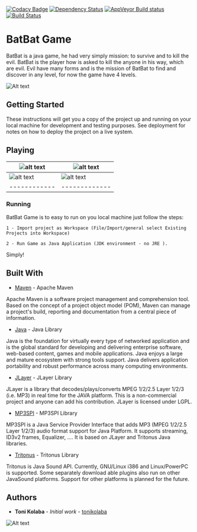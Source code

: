 [![Codacy Badge](https://api.codacy.com/project/badge/Grade/e9e43be11a8a4ca68a9186507060147c)](https://www.codacy.com/app/tonikolaba/BatBat-Game?utm_source=github.com&utm_medium=referral&utm_content=tonikolaba/BatBat-Game&utm_campaign=badger)
[![Dependency Status](https://www.versioneye.com/user/projects/592800b3131ac0005f456f0c/badge.svg?style=flat-square)](https://www.versioneye.com/user/projects/592800b3131ac0005f456f0c)
[![AppVeyor Build status](https://ci.appveyor.com/api/projects/status/bj4gqn3gp3gu45sa?svg=true)](https://ci.appveyor.com/project/tonikolaba/batbat-game/ "AppVeyor Build status")
[![Build Status](https://travis-ci.org/tonikolaba/BatBat-Game.svg?branch=master)](https://travis-ci.org/tonikolaba/BatBat-Game)

# BatBat Game

BatBat is a java game, he had very simply mission: to survive and to kill the evil. BatBat is the player how is asked to kill the anyone in his way, which are evil. Evil have many forms and is the mission of BatBat to find and discover in any level, for now the game have 4 levels.

![Alt text](https://github.com/tonikolaba/BatBat-Game/blob/master/about/bg.gif)

## Getting Started

These instructions will get you a copy of the project up and running on your local machine for development and testing purposes. See deployment for notes on how to deploy the project on a live system.
## Playing

![alt text](https://github.com/tonikolaba/BatBat-Game/blob/master/about/1.PNG) | ![alt text](https://github.com/tonikolaba/BatBat-Game/blob/master/about/6.PNG)
------------ | -------------
![alt text](https://github.com/tonikolaba/BatBat-Game/blob/master/about/2.PNG) | ![alt text](https://github.com/tonikolaba/BatBat-Game/blob/master/about/3.PNG)
------------ | -------------

### Running

BatBat Game is to easy to run on you local machine just follow the steps:

```
1 - Import project as Workspace (File/Import/general select Existing Projects into Workspace)

2 - Run Game as Java Application (JDK environment - no JRE ).
```

Simply!
 
## Built With


* [Maven](https://maven.apache.org/) - Apache Maven

Apache Maven is a software project management and comprehension tool. Based on the concept of a project object model (POM), Maven can manage a project's build, reporting and documentation from a central piece of information. 

* [Java](http://www.oracle.com/technetwork/topics/newtojava/overview/index.html) - Java Library

Java is the foundation for virtually every type of networked application and is the global standard for developing and delivering enterprise software, web-based content, games and mobile applications. Java enjoys a large and mature ecosystem with strong tools support. Java delivers application portability and robust performance across many computing environments.

* [JLayer](http://www.javazoom.net/javalayer/sources.html) - JLayer Library

JLayer is a library that decodes/plays/converts MPEG 1/2/2.5 Layer 1/2/3 (i.e. MP3) in real time for the JAVA platform. This is a non-commercial project and anyone can add his contribution. JLayer is licensed under LGPL. 

* [MP3SPI](http://www.javazoom.net/mp3spi/mp3spi.html) - MP3SPI Library
 
MP3SPI is a Java Service Provider Interface that adds MP3 (MPEG 1/2/2.5 Layer 1/2/3) audio format support for Java Platform. It supports streaming, ID3v2 frames, Equalizer, .... It is based on JLayer and Tritonus Java libraries. 

* [Tritonus](http://www.tritonus.org/plugins.html) - Tritonus Library 

Tritonus is Java Sound API. Currently, GNU/Linux i386 and Linux/PowerPC is supported. Some separately download able plugins also run on other JavaSound platforms. Support for other platforms is planned for the future. 

## Authors

* **Toni Kolaba** - *Initial work* - [tonikolaba](https://github.com/tonikolaba)

![Alt text](https://github.com/tonikolaba/artofsoul/blob/master/img/ArtOfSoul.png)
